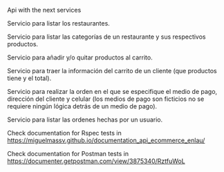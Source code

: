 Api with the next services

Servicio para listar los restaurantes.

Servicio para listar las categorías de un restaurante y sus respectivos productos.

Servicio para añadir y/o quitar productos al carrito.

Servicio para traer la información del carrito de un cliente (que productos tiene y el total).

Servicio para realizar la orden en el que se especifique el medio de pago, dirección del cliente y celular (los medios de pago son ficticios no se requiere ningún lógica detrás de un medio de pago).

Servicio para listar las ordenes hechas por un usuario.

Check documentation for Rspec tests in https://miguelmassv.github.io/documentation_api_ecommerce_enlau/

Check documentation for Postman tests in https://documenter.getpostman.com/view/3875340/RztfuWoL

